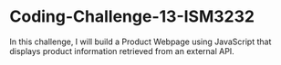 # Coding-Challenge-13-ISM3232
In this challenge, I will build a Product Webpage using JavaScript that displays product information retrieved from an external API.
